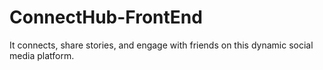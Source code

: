 # ConnectHub-FrontEnd
It connects, share stories, and engage with friends on this dynamic social media platform.

